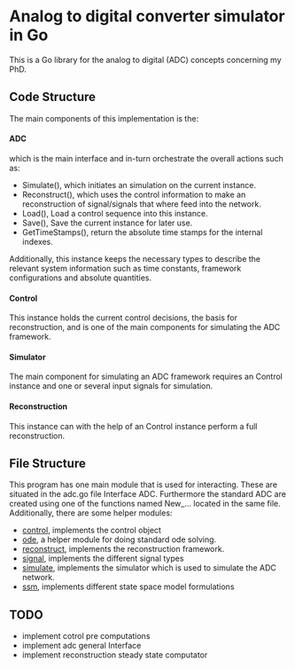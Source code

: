 # Analog to digital converter simulator in Go
This is a Go library for the analog to digital (ADC) concepts concerning my PhD.

## Code Structure
The main components of this implementation is the:
#### ADC
which is the main interface and in-turn orchestrate the overall actions such as:
  - Simulate(), which initiates an simulation on the current instance.
  - Reconstruct(), which uses the control information to make an reconstruction of signal/signals that where feed into the network.
  - Load(), Load a control sequence into this instance.
  - Save(), Save the current instance for later use.
  - GetTimeStamps(), return the absolute time stamps for the internal indexes.

Additionally, this instance keeps the necessary types to describe the relevant system
information such as time constants, framework configurations and absolute quantities.


#### Control
This instance holds the current control decisions, the basis for reconstruction, and is one of
the main components for simulating the ADC framework.

#### Simulator
The main component for simulating an ADC framework requires an Control instance and
one or several input signals for simulation.

#### Reconstruction
This instance can with the help of an Control instance perform a full reconstruction.

## File Structure
This program has one main module that is used for interacting. These are
situated in the adc.go file Interface ADC. Furthermore the standard ADC
are created using one of the functions named New_... located in the same file. Additionally, there are some helper modules:
- [control](control/README.md), implements the control object
- [ode](ode/README.md), a helper module for doing standard ode solving.
- [reconstruct](reconstruct/README.md), implements the reconstruction framework.
- [signal](signal/README.md), implements the different signal types
- [simulate](simulate/README.md), implements the simulator which is used to simulate the ADC network.
- [ssm](ssm/README.md), implements different state space model formulations


## TODO
- implement cotrol pre computations
- implement adc general Interface
- implement reconstruction steady state computator
